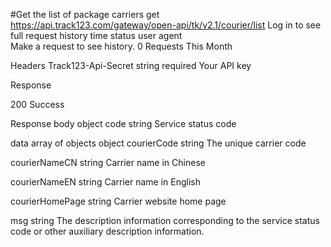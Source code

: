 #Get the list of package carriers
get
https://api.track123.com/gateway/open-api/tk/v2.1/courier/list
Log in to see full request history
time	status	user agent	
Make a request to see history.
0 Requests This Month

Headers
Track123-Api-Secret
string
required
Your API key

Response

200
Success

Response body
object
code
string
Service status code

data
array of objects
object
courierCode
string
The unique carrier code

courierNameCN
string
Carrier name in Chinese

courierNameEN
string
Carrier name in English

courierHomePage
string
Carrier website home page

msg
string
The description information corresponding to the service status code or other auxiliary description information.


  